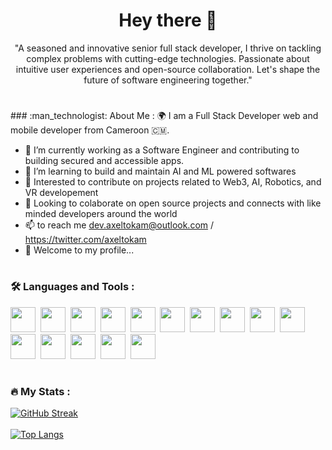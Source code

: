 
<div align="center">
<h1>Hey there 👋</h1>
<p>"A seasoned and innovative senior full stack developer, I thrive on tackling complex problems with cutting-edge technologies. Passionate about intuitive user experiences and open-source collaboration. Let's shape the future of software engineering together."</p>
</div>

<h1></h1>
### :man_technologist: About Me :
🌍 I am a Full Stack Developer web and mobile developer from Cameroon 🇨🇲.

- :telescope: I’m currently working as a Software Engineer and contributing to building secured and accessible apps.
- 🌱 I’m learning to build and maintain AI and ML powered softwares
- 👀 Interested to contribute on projects related to Web3, AI, Robotics, and VR developement
- 💞️ Looking to colaborate on open source projects and connects with like minded developers around the world
- 📫 to reach me dev.axeltokam@outlook.com / https://twitter.com/axeltokam
- 👋 Welcome to my profile...

<h1></h1>

### :hammer_and_wrench: Languages and Tools :
<div>
  <img src="https://cdn.jsdelivr.net/gh/devicons/devicon/icons/vscode/vscode-original.svg"  width="40" height="40"/>&nbsp;
  <img src="https://cdn.jsdelivr.net/gh/devicons/devicon/icons/python/python-original.svg" width="40" height="40"/>&nbsp;
  <img src="https://cdn.jsdelivr.net/gh/devicons/devicon/icons/javascript/javascript-original.svg" width="40" height="40"/>&nbsp; 
  <img src="https://cdn.jsdelivr.net/gh/devicons/devicon/icons/vuejs/vuejs-original.svg" width="40" height="40"/>&nbsp;
  <img src="https://cdn.jsdelivr.net/gh/devicons/devicon/icons/csharp/csharp-original.svg" width="40" height="40"/>&nbsp; 
  <img src="https://cdn.jsdelivr.net/gh/devicons/devicon/icons/nodejs/nodejs-original.svg" width="40" height="40"/>&nbsp;  
  <img src="https://cdn.jsdelivr.net/gh/devicons/devicon/icons/git/git-original.svg" width="40" height="40"/>&nbsp;
  <img src="https://cdn.jsdelivr.net/gh/devicons/devicon/icons/kotlin/kotlin-original.svg" width="40" height="40"/>&nbsp;
  <img src="https://cdn.jsdelivr.net/gh/devicons/devicon/icons/mysql/mysql-original-wordmark.svg" width="40" height="40"/>&nbsp;
  <img src="https://cdn.jsdelivr.net/gh/devicons/devicon/icons/graphql/graphql-plain.svg" width="40" height="40"/>&nbsp;
  <img src="https://cdn.jsdelivr.net/gh/devicons/devicon/icons/bash/bash-original.svg"  width="40" height="40"/>&nbsp;
  <img src="https://cdn.jsdelivr.net/gh/devicons/devicon/icons/postgresql/postgresql-original.svg"  width="40" height="40"/>&nbsp;
  <img src="https://cdn.jsdelivr.net/gh/devicons/devicon/icons/visualstudio/visualstudio-plain.svg"  width="40" height="40"/>&nbsp;
  <img src="https://cdn.jsdelivr.net/gh/devicons/devicon/icons/android/android-original.svg"  width="40" height="40"/>&nbsp; 
  <img src="https://cdn.jsdelivr.net/gh/devicons/devicon/icons/rust/rust-plain.svg" width="40" height="40"/>&nbsp; 
  
</div> 

<h1></h1>


### :fire: My Stats :
[![GitHub Streak](http://github-readme-streak-stats.herokuapp.com?user=axelthereal&theme=dark&background=000000)](https://git.io/streak-stats)
</br></br>
[![Top Langs](https://github-readme-stats.vercel.app/api/top-langs/?username=axelthereal&layout=compact&theme=vision-friendly-dark)](https://github.com/anuraghazra/github-readme-stats)








<!---
axelthereal/axelthereal is a ✨ special ✨ repository because its `README.md` (this file) appears on your GitHub profile.
You can click the Preview link to take a look at your changes.
--->
